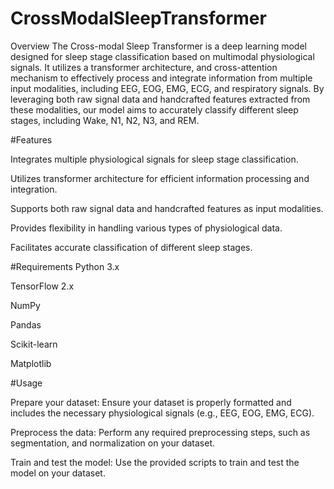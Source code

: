 # CrossModalSleepTransformer
Overview
The Cross-modal Sleep Transformer is a deep learning model designed for sleep stage classification based on multimodal physiological signals. It utilizes a transformer architecture, and cross-attention mechanism to effectively process and integrate information from multiple input modalities, including EEG, EOG, EMG, ECG, and respiratory signals. By leveraging both raw signal data and handcrafted features extracted from these modalities, our model aims to accurately classify different sleep stages, including Wake, N1, N2, N3, and REM.

#Features

Integrates multiple physiological signals for sleep stage classification.

Utilizes transformer architecture for efficient information processing and integration.

Supports both raw signal data and handcrafted features as input modalities.

Provides flexibility in handling various types of physiological data.

Facilitates accurate classification of different sleep stages.


#Requirements
Python 3.x

TensorFlow 2.x

NumPy

Pandas

Scikit-learn

Matplotlib

#Usage

Prepare your dataset: Ensure your dataset is properly formatted and includes the necessary physiological signals (e.g., EEG, EOG, EMG, ECG).

Preprocess the data: Perform any required preprocessing steps, such as segmentation, and normalization on your dataset.

Train and test the model: Use the provided scripts to train and test the model on your dataset.

